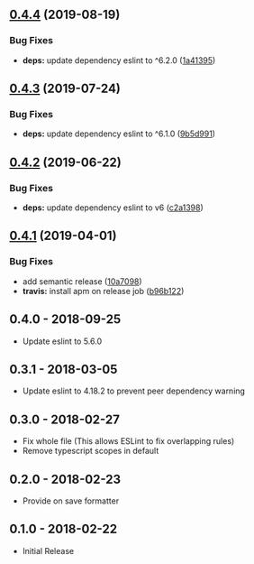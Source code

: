 ## [0.4.4](https://github.com/AtomFormat/eslint-format/compare/v0.4.3...v0.4.4) (2019-08-19)


### Bug Fixes

* **deps:** update dependency eslint to ^6.2.0 ([1a41395](https://github.com/AtomFormat/eslint-format/commit/1a41395))

## [0.4.3](https://github.com/AtomFormat/eslint-format/compare/v0.4.2...v0.4.3) (2019-07-24)


### Bug Fixes

* **deps:** update dependency eslint to ^6.1.0 ([9b5d991](https://github.com/AtomFormat/eslint-format/commit/9b5d991))

## [0.4.2](https://github.com/AtomFormat/eslint-format/compare/v0.4.1...v0.4.2) (2019-06-22)


### Bug Fixes

* **deps:** update dependency eslint to v6 ([c2a1398](https://github.com/AtomFormat/eslint-format/commit/c2a1398))

## [0.4.1](https://github.com/AtomFormat/eslint-format/compare/v0.4.0...v0.4.1) (2019-04-01)


### Bug Fixes

* add semantic release ([10a7098](https://github.com/AtomFormat/eslint-format/commit/10a7098))
* **travis:** install apm on release job ([b96b122](https://github.com/AtomFormat/eslint-format/commit/b96b122))

<!-- lint disable first-heading-level list-item-indent -->

## 0.4.0 - 2018-09-25

- Update eslint to 5.6.0

## 0.3.1 - 2018-03-05

- Update eslint to 4.18.2 to prevent peer dependency warning

## 0.3.0 - 2018-02-27

- Fix whole file (This allows ESLint to fix overlapping rules)
- Remove typescript scopes in default

## 0.2.0 - 2018-02-23

- Provide on save formatter

## 0.1.0 - 2018-02-22

- Initial Release

